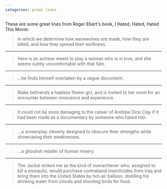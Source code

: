 ```yaml
---
categories: great lines
---
```



These are some great lines from Roger Ebert's book, I Hated, Hated, Hated This Movie:

> In which we determine how werewolves are made, how they are killed, and how they spread their wolfiness.

****

> Here is an actress meant to play a woman who is in love, and she seems subtly uncomfortable with that fate.
                
****

> ...he finds himself overtaken by a vague discontent.
                
****

> Blake befriends a hapless flower girl, and is invited to her room for an encounter between innocence and experience.

****             

> It could not be more damaging to the career of Andrew Dice Clay if it had been made as a documentary by someone who hated him.

****

> ...a screenplay cleverly designed to obscure their strengths while showcasing their weaknesses.
                
****

> ...a ghoulish retailer of human misery.
                
***                

> The Jackal strikes me as the kind of overachiever who, assigned to kill a mosquito, would purchase contraband insecticides from Iraq and bring them into the United States by hot-air balloon, distilling his drinking water from clouds and shooting birds for food.

